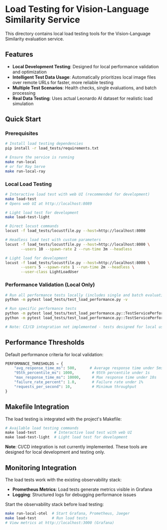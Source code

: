 # Load Testing for Vision-Language Similarity Service

This directory contains local load testing tools for the Vision-Language Similarity evaluation service.

## Features

- **Local Development Testing**: Designed for local performance validation and optimization
- **Intelligent Test Data Usage**: Automatically prioritizes local image files over remote URLs for faster, more reliable testing
- **Multiple Test Scenarios**: Health checks, single evaluations, and batch processing
- **Real Data Testing**: Uses actual Leonardo AI dataset for realistic load simulation

## Quick Start

### Prerequisites

```bash
# Install load testing dependencies
pip install -r load_tests/requirements.txt

# Ensure the service is running
make run-local
# or for Ray Serve
make run-local-ray
```

### Local Load Testing

```bash
# Interactive load test with web UI (recommended for development)
make load-test
# Opens web UI at http://localhost:8089

# Light load test for development
make load-test-light

# Direct locust commands
locust -f load_tests/locustfile.py --host=http://localhost:8000

# Headless load test with custom parameters
locust -f load_tests/locustfile.py --host=http://localhost:8000 \
       --users 10 --spawn-rate 2 --run-time 3m --headless

# Light load for development
locust -f load_tests/locustfile.py --host=http://localhost:8000 \
       --users 5 --spawn-rate 1 --run-time 2m --headless \
       --user-class LightLoadUser
```

### Performance Validation (Local Only)

```bash
# Run all performance tests locally (includes single and batch evaluation)
python -m pytest load_tests/test_load_performance.py -v

# Run specific performance tests
python -m pytest load_tests/test_load_performance.py::TestServicePerformance::test_single_evaluation_performance -v
python -m pytest load_tests/test_load_performance.py::TestServicePerformance::test_batch_evaluation_performance -v

# Note: CI/CD integration not implemented - tests designed for local use only
```

## Performance Thresholds

Default performance criteria for local validation:

```python
PERFORMANCE_THRESHOLDS = {
    "avg_response_time_ms": 500,      # Average response time under 5ms
    "95th_percentile_ms": 1000,        # 95th percentile under 1s
    "max_response_time_ms": 10000,     # Max response time under 10s
    "failure_rate_percent": 1.0,       # Failure rate under 1%
    "requests_per_second": 10,         # Minimum throughput
}
```

## Makefile Integration

The load testing is integrated with the project's Makefile:

```makefile
# Available load testing commands
make load-test        # Interactive load test with web UI
make load-test-light  # Light load test for development
```

**Note**: CI/CD integration is not currently implemented. These tools are designed for local development and testing only.

## Monitoring Integration

The load tests work with the existing observability stack:

- **Prometheus Metrics**: Load tests generate metrics visible in Grafana
- **Logging**: Structured logs for debugging performance issues

Start the observability stack before load testing:

```bash
make run-local-otel  # Start Grafana, Prometheus, Jaeger
make load-test       # Run load tests
# View metrics at http://localhost:3000 (Grafana)
```
